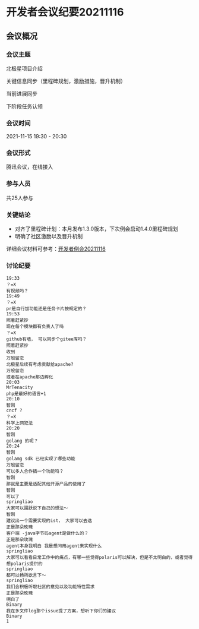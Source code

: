 # 开发者会议纪要20211116

## 会议概况

### 会议主题

北极星项目介绍

关键信息同步（里程碑规划，激励措施，晋升机制）

当前进展同步

下阶段任务认领

### 会议时间

2021-11-15 19:30 - 20:30

### 会议形式

腾讯会议，在线接入

### 参与人员

共25人参与


### 关键结论

- 对齐了里程碑计划：本月发布1.3.0版本，下次例会启动1.4.0里程碑规划
- 明确了社区激励以及晋升机制

详细会议材料可参考：[开发者例会20211116](https://github.com/polarismesh/website/tree/main/docs/zh/doc/开源社区/开发者会议/会议资料/开发者例会20211116.pdf)

### 讨论纪要

```
19:33
？=X
有视频吗？
19:49
？=X
pr是自行加功能还是任务卡片按规定的？
19:53
照着赶紧抄
现在每个模块都有负责人了吗
？=X
github有墙， 可以同步个gitee库吗？
照着赶紧抄
收到
万般留恋
北极星后续有考虑贡献给apache?
万般留恋
或者在apache那边孵化
20:03
MrTenacity
php是最好的语言+1
20:10
智刚
cncf ?
？=X
科学上网犯法
20:20
智刚
golang 的呢？
20:24
智刚
golamg sdk 已经实现了哪些功能
万般留恋
可以多人合作搞一个功能吗？
智刚
那就是主要是适配其他开源产品的使用了
智刚
可以了 
springliao
大家可以踊跃说下自己的想法～
智刚
建议出一个需要实现的ist， 大家可以去选
正是那朵玫瑰
客户端 -java字节码agent是做什么的？
正是那朵玫瑰
agent本身我明白 我是想问用agent来实现什么
springliao
大家可以看看日常工作中的痛点，有哪一些觉得polaris可以解决，但是不太明白的，或者觉得想polaris提供的
springliao
都可以畅所欲言下～
springliao
我们会积极听取社区的意见以及功能特性需求
正是那朵玫瑰
明白了
Binary
我在多文件log那个issue提了方案，想听下你们的建议
Binary
1
```